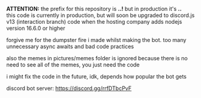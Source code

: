 <strong>ATTENTION:</strong> the prefix for this repository is <strong>..!</strong> but in production it's <strong>..</strong><br>
this code is currently in production, but will soon be upgraded to discord.js v13 (interaction branch) code when the hosting company adds nodejs version 16.6.0 or higher

forgive me for the dumpster fire i made whilst making the bot. too many unnecessary async awaits and bad code practices

also the memes in pictures/memes folder is ignored because there is no need to see all of the memes, you just need the code

i might fix the code in the future, idk, depends how popular the bot gets

discord bot server: https://discord.gg/rrfDTbcPvF